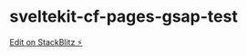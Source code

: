 # sveltekit-cf-pages-gsap-test

[Edit on StackBlitz ⚡️](https://stackblitz.com/edit/sveltejs-kit-template-default-sgfnpv)
